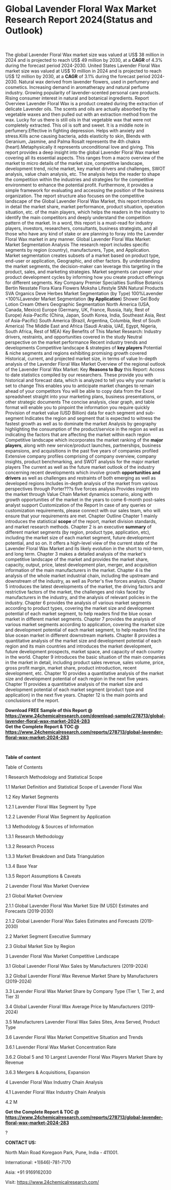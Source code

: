 <h1>Global Lavender Floral Wax Market Research Report 2024(Status and Outlook)</h1><br/><p>The global Lavender Floral Wax market size was valued at US$ 38 million in 2024 and is projected to reach US$ 49 million by 2030, at a <strong>CAGR</strong> of 4.3% during the forecast period 2024-2030. United States Lavender Floral Wax market size was valued at US$ 10 million in 2024 and is projected to reach US$ 12 million by 2030, at a <strong>CAGR</strong> of 3.1% during the forecast period 2024-2030. Natural wax derived from lavender flowers, used in perfumery and cosmetics. Increasing demand in aromatherapy and natural perfume industry. Growing popularity of lavender-scented personal care products. Rising consumer interest in natural and botanical ingredients. Report Overview Lavender Floral Wax is a product created during the extraction of delicate Lavender oils. The scents and oils are actually absorbed by the vegetable waxes and then pulled out with an extraction method from the wax. Lucky for us there is still oils in that vegetable wax that were not completely extracted. This oil is soft and sweet. It is a middle note in perfumery.Effective in fighting depression. Helps with anxiety and stress.Kills acne causing bacteria, adds elasticity to skin, Blends with Geranium, Jasmine, and Palma RosaIt represents the 4th chakra (heart).Metaphysically it represents unconditional love and giving. This report provides a deep insight into the global Lavender Floral Wax market covering all its essential aspects. This ranges from a macro overview of the market to micro details of the market size, competitive landscape, development trend, niche market, key market drivers and challenges, SWOT analysis, value chain analysis, etc. The analysis helps the reader to shape the competition within the industries and strategies for the competitive environment to enhance the potential profit. Furthermore, it provides a simple framework for evaluating and accessing the position of the business organization. The report structure also focuses on the competitive landscape of the Global Lavender Floral Wax Market, this report introduces in detail the market share, market performance, product situation, operation situation, etc. of the main players, which helps the readers in the industry to identify the main competitors and deeply understand the competition pattern of the market. In a word, this report is a must-read for industry players, investors, researchers, consultants, business strategists, and all those who have any kind of stake or are planning to foray into the Lavender Floral Wax market in any manner. Global Lavender Floral Wax Market: Market Segmentation Analysis The research report includes specific segments by region (country), manufacturers, Type, and Application. Market segmentation creates subsets of a market based on product type, end-user or application, Geographic, and other factors. By understanding the market segments, the decision-maker can leverage this targeting in the product, sales, and marketing strategies. Market segments can power your product development cycles by informing how you create product offerings for different segments. Key Company Premier Specialties SunRise Botanics Bertin Nesstate Flora Kiara Flowers Moksha Lifestyle SNN Natural Products SVA Organics Deve Herbes Market Segmentation (by Type) 100%Lavender <100%Lavender Market Segmentation (<strong>by Application</strong>) Shower Gel Body Lotion Cream Others Geographic Segmentation North America (USA, Canada, Mexico) Europe (Germany, UK, France, Russia, Italy, Rest of Europe) Asia-Pacific (China, Japan, South Korea, India, Southeast Asia, Rest of Asia-Pacific) South America (Brazil, Argentina, Columbia, Rest of South America) The Middle East and Africa (Saudi Arabia, UAE, Egypt, Nigeria, South Africa, Rest of MEA) Key Benefits of This Market Research: Industry drivers, restraints, and opportunities covered in the study Neutral perspective on the market performance Recent industry trends and developments Competitive landscape & strategies of <strong>key players</strong> Potential & niche segments and regions exhibiting promising growth covered Historical, current, and projected market size, in terms of value In-depth analysis of the Lavender Floral Wax Market Overview of the regional outlook of the Lavender Floral Wax Market: Key <strong>Reasons to Buy</strong> this Report: Access to date statistics compiled by our researchers. These provide you with historical and forecast data, which is analyzed to tell you why your market is set to change This enables you to anticipate market changes to remain ahead of your competitors You will be able to copy data from the Excel spreadsheet straight into your marketing plans, business presentations, or other strategic documents The concise analysis, clear graph, and table format will enable you to pinpoint the information you require quickly Provision of market value (USD Billion) data for each segment and sub-segment Indicates the region and segment that is expected to witness the fastest growth as well as to dominate the market Analysis by geography highlighting the consumption of the product/service in the region as well as indicating the factors that are affecting the market within each region Competitive landscape which incorporates the market ranking of the <strong>major players</strong>, along with new service/product launches, partnerships, business expansions, and acquisitions in the past five years of companies profiled Extensive company profiles comprising of company overview, company insights, product benchmarking, and SWOT analysis for the major market players The current as well as the future market outlook of the industry concerning recent developments which involve growth <strong>opportunities and drivers</strong> as well as challenges and restraints of both emerging as well as developed regions Includes in-depth analysis of the market from various perspectives through Porter???s five forces analysis Provides insight into the market through Value Chain Market dynamics scenario, along with growth opportunities of the market in the years to come 6-month post-sales analyst support Customization of the Report In case of any queries or customization requirements, please connect with our sales team, who will ensure that your requirements are met. Chapter Outline Chapter 1 mainly introduces the statistical <strong>scope</strong> of the report, market division standards, and market research methods. Chapter 2 is an executive <strong>summary</strong> of different market segments (by region, product type, application, etc), including the market size of each market segment, future development potential, and so on. It offers a high-level view of the current state of the Lavender Floral Wax Market and its likely evolution in the short to mid-term, and long term. Chapter 3 makes a detailed analysis of the market&#39;s competitive landscape of the market and provides the market share, capacity, output, price, latest development plan, merger, and acquisition information of the main manufacturers in the market. Chapter 4 is the analysis of the whole market industrial chain, including the upstream and downstream of the industry, as well as Porter&#39;s five forces analysis. Chapter 5 introduces the latest developments of the market, the driving factors and restrictive factors of the market, the challenges and risks faced by manufacturers in the industry, and the analysis of relevant policies in the industry. Chapter 6 provides the analysis of various market segments according to product types, covering the market size and development potential of each market segment, to help readers find the blue ocean market in different market segments. Chapter 7 provides the analysis of various market segments according to application, covering the market size and development potential of each market segment, to help readers find the blue ocean market in different downstream markets. Chapter 8 provides a quantitative analysis of the market size and development potential of each region and its main countries and introduces the market development, future development prospects, market space, and capacity of each country in the world. Chapter 9 introduces the basic situation of the main companies in the market in detail, including product sales revenue, sales volume, price, gross profit margin, market share, product introduction, recent development, etc. Chapter 10 provides a quantitative analysis of the market size and development potential of each region in the next five years. Chapter 11 provides a quantitative analysis of the market size and development potential of each market segment (product type and application) in the next five years. Chapter 12 is the main points and conclusions of the report.</p>
 
 
 
 <div><b>Download FREE Sample of this Report @ <a href="https://www.24chemicalresearch.com/download-sample/278713/global-lavender-floral-wax-market-2024-283">https://www.24chemicalresearch.com/download-sample/278713/global-lavender-floral-wax-market-2024-283</a></b></div>
 
 
 
 <div><b>Get the Complete Report & TOC @ <a href="https://www.24chemicalresearch.com/reports/278713/global-lavender-floral-wax-market-2024-283">https://www.24chemicalresearch.com/reports/278713/global-lavender-floral-wax-market-2024-283</a></b></div>
 
 
 
 <p><br />
 
 <b>Table of content</b></p>
 
 
 
 <p>Table of Contents<br />
 
 1 Research Methodology and Statistical Scope<br />
 
 1.1 Market Definition and Statistical Scope of Lavender Floral Wax<br />
 
 1.2 Key Market Segments<br />
 
 1.2.1 Lavender Floral Wax Segment by Type<br />
 
 1.2.2 Lavender Floral Wax Segment by Application<br />
 
 1.3 Methodology & Sources of Information<br />
 
 1.3.1 Research Methodology<br />
 
 1.3.2 Research Process<br />
 
 1.3.3 Market Breakdown and Data Triangulation<br />
 
 1.3.4 Base Year<br />
 
 1.3.5 Report Assumptions & Caveats<br />
 
 2 Lavender Floral Wax Market Overview<br />
 
 2.1 Global Market Overview<br />
 
 2.1.1 Global Lavender Floral Wax Market Size (M USD) Estimates and Forecasts (2019-2030)<br />
 
 2.1.2 Global Lavender Floral Wax Sales Estimates and Forecasts (2019-2030)<br />
 
 2.2 Market Segment Executive Summary<br />
 
 2.3 Global Market Size by Region<br />
 
 3 Lavender Floral Wax Market Competitive Landscape<br />
 
 3.1 Global Lavender Floral Wax Sales by Manufacturers (2019-2024)<br />
 
 3.2 Global Lavender Floral Wax Revenue Market Share by Manufacturers (2019-2024)<br />
 
 3.3 Lavender Floral Wax Market Share by Company Type (Tier 1, Tier 2, and Tier 3)<br />
 
 3.4 Global Lavender Floral Wax Average Price by Manufacturers (2019-2024)<br />
 
 3.5 Manufacturers Lavender Floral Wax Sales Sites, Area Served, Product Type<br />
 
 3.6 Lavender Floral Wax Market Competitive Situation and Trends<br />
 
 3.6.1 Lavender Floral Wax Market Concentration Rate<br />
 
 3.6.2 Global 5 and 10 Largest Lavender Floral Wax Players Market Share by Revenue<br />
 
 3.6.3 Mergers & Acquisitions, Expansion<br />
 
 4 Lavender Floral Wax Industry Chain Analysis<br />
 
 4.1 Lavender Floral Wax Industry Chain Analysis<br />
 
 4.2 M</p>
 
 
 
 <div><b>Get the Complete Report & TOC @ <a href="https://www.24chemicalresearch.com/reports/278713/global-lavender-floral-wax-market-2024-283">https://www.24chemicalresearch.com/reports/278713/global-lavender-floral-wax-market-2024-283</a></b></div>
 
 
 
 <p>? </p>
 
 
 
 <p><b>CONTACT US:</b><br />
 
 North Main Road Koregaon Park, Pune, India - 411001.<br />
 
 International: +1(646)-781-7170<br />
 
 Asia: +91 9169162030<br />
 
 Visit: <a href="https://www.24chemicalresearch.com/">https://www.24chemicalresearch.com/</a></p>